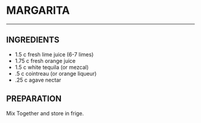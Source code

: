 # MARGARITA
********
## INGREDIENTS

* 1.5 c fresh lime juice  (6-7 limes)
* 1.75 c fresh orange juice
* 1.5 c white tequila (or mezcal)
* .5 c cointreau (or orange liqueur)
* .25 c agave nectar

## PREPARATION
Mix Together and store in frige.
